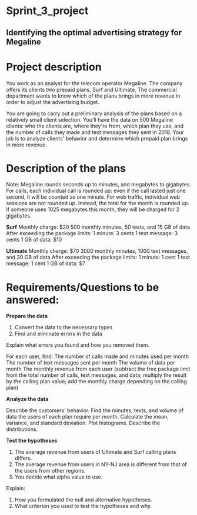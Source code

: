 # Sprint_3_project

## Identifying the optimal advertising strategy for Megaline

# Project description
You work as an analyst for the telecom operator Megaline. The company offers its clients two prepaid plans, Surf and Ultimate. The commercial department wants to know which of the plans brings in more revenue in order to adjust the advertising budget.

You are going to carry out a preliminary analysis of the plans based on a relatively small client selection. You'll have the data on 500 Megaline clients: who the clients are, where they're from, which plan they use, and the number of calls they made and text messages they sent in 2018. Your job is to analyze clients' behavior and determine which prepaid plan brings in more revenue.

# Description of the plans
Note: Megaline rounds seconds up to minutes, and megabytes to gigabytes. For calls, each individual call is rounded up: even if the call lasted just one second, it will be counted as one minute. For web traffic, individual web sessions are not rounded up. Instead, the total for the month is rounded up. If someone uses 1025 megabytes this month, they will be charged for 2 gigabytes.

**Surf**
Monthly charge: $20
500 monthly minutes, 50 texts, and 15 GB of data
After exceeding the package limits:
1 minute: 3 cents
1 text message: 3 cents
1 GB of data: $10

**Ultimate**
Monthly charge: $70
3000 monthly minutes, 1000 text messages, and 30 GB of data
After exceeding the package limits:
1 minute: 1 cent
1 text message: 1 cent
1 GB of data: $7

# Requirements/Questions to be answered: 

**Prepare the data**
1. Convert the data to the necessary types
2. Find and eliminate errors in the data

Explain what errors you found and how you removed them.

For each user, find:
The number of calls made and minutes used per month
The number of text messages sent per month
The volume of data per month
The monthly revenue from each user (subtract the free package limit from the total number of calls, text messages, and data; multiply the result by the calling plan value; add the monthly charge depending on the calling plan)

**Analyze the data**

Describe the customers' behavior. Find the minutes, texts, and volume of data the users of each plan require per month. Calculate the mean, variance, and standard deviation. Plot histograms. Describe the distributions.

**Test the hypotheses**
1. The average revenue from users of Ultimate and Surf calling plans differs.
2. The average revenue from users in NY-NJ area is different from that of the users from other regions.
3. You decide what alpha value to use.

Explain:

1. How you formulated the null and alternative hypotheses.
2. What criterion you used to test the hypotheses and why.

